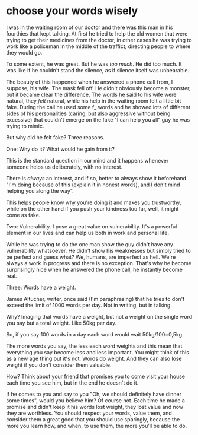 
# choose your words wisely

I was in the waiting room of our doctor and there was this man in his fourthies that kept talking. At first he tried to help the old women that were trying to get their medicines from the doctor, in other cases he was trying to work like a policeman in the middle of the traffict, directing people to where they would go.

To some extent, he was great. But he was _too much_. He did too much. It was like if he couldn't stand the silence, as if silence itself was unbearable.

The beauty of this happened when he answered a phone call from, I suppose, his wife.
The mask fell off. He didn't obviously become a monster, but it became clear the difference. The words he said to his wife were natural, they _felt_ natural, while his help in the waiting room felt a little bit fake. During the call he used some f_ words and he showed lots of different sides of his personalities (caring, but also aggressive without being excessive) that couldn't emerge on the fake "I can help you all" guy he was trying to mimic.

But why did he felt fake?
Three reasons.

One: Why do it? What would he gain from it?

This is the standard question in our mind and it happens whenever someone helps us deliberately, with no interest.

There is _always_ an interest, and if so, better to always show it beforehand "I'm doing because of this (explain it in honest words), and I don't mind helping you along the way".

This helps people know why you're doing it and makes you trustworthy, while on the other hand if you push your kindness too far, well, it might come as fake.

Two: Vulnerability.
I pose a great value on vulnerability. It's a powerful element in our lives and can help us both in work and personal life.

While he was trying to do the one man show the guy didn't have any vulnerability whatsoever. He didn't show his weaknesses but simply tried to be perfect and guess what? We, humans, are imperfect as hell. We're always a work in progress and there is no exception.
That's why he become surprisingly nice when he answered the phone call, he instantly become real.

Three: Words have a weight.

James Altucher, writer, once said (I'm paraphrasing) that he tries to don't exceed the limit of 1000 words per day. Not in writing, but in talking.

Why? Imaging that words have a weight, but not a weight on the single word you say but a total weight. Like 50kg per day.

So, if you say 100 words in a day each word would wait 50kg/100=0,5kg.

The more words you say, the less each word weights and this mean that everything you say become less and less important.
You might think of this as a new age thing but it's not. Words do weight. And they can also lose weight if you don't consider them valuable.

How? Think about your friend that promises you to come visit your house each time you see him, but in the end he doesn't do it.

If he comes to you and say to you "Oh, we should definitely have dinner some times", would you believe him? Of course not.
Each time he made a promise and didn't keep it his words lost weight, they lost value and now they are worthless.
You should respect your words, value them, and consider them a great good that you should use sparingly, because the more you learn how, and when, to use them, the more you'll be able to do.

